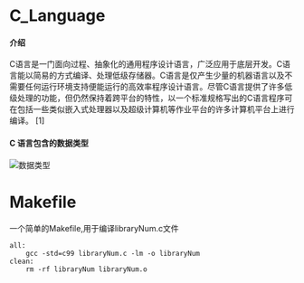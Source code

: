 # C_Language

#### 介绍
​		C语言是一门面向过程、抽象化的通用程序设计语言，广泛应用于底层开发。C语言能以简易的方式编译、处理低级存储器。C语言是仅产生少量的机器语言以及不需要任何运行环境支持便能运行的高效率程序设计语言。尽管C语言提供了许多低级处理的功能，但仍然保持着跨平台的特性，以一个标准规格写出的C语言程序可在包括一些类似嵌入式处理器以及超级计算机等作业平台的许多计算机平台上进行编译。 [1]

#### C 语言包含的数据类型
![数据类型](https://images.gitee.com/uploads/images/2019/1018/114336_801a031e_5330846.jpeg "在这里输入图片标题")

# Makefile

一个简单的Makefile,用于编译libraryNum.c文件

```
all:
	gcc -std=c99 libraryNum.c -lm -o libraryNum
clean: 
	rm -rf libraryNum libraryNum.o
```

